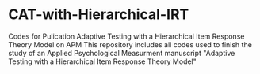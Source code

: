 # CAT-with-Hierarchical-IRT
Codes for Pulication Adaptive Testing with a Hierarchical Item Response Theory Model on APM
This repository includes all codes used to finish the study of an Applied Psychological Measurment manuscript "Adaptive Testing with a Hierarchical Item Response Theory Model"
